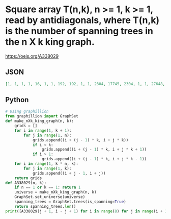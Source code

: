 # Square array T\(n,k\), n \>\= 1, k \>\= 1, read by antidiagonals, where T\(n,k\) is the number of spanning trees in the n X k king graph\.
https://oeis.org/A338029
## JSON
```JSON
[1, 1, 1, 1, 16, 1, 1, 192, 192, 1, 1, 2304, 17745, 2304, 1, 1, 27648, 1612127, 1612127, 27648, 1, 1, 331776, 146356224, 1064918960, 146356224, 331776, 1, 1, 3981312, 13286470095, 698512774464, 698512774464, 13286470095, 3981312, 1]
```
## Python
```Python
# Using graphillion
from graphillion import GraphSet
def make_nXk_king_graph(n, k):
    grids = []
    for i in range(1, k + 1):
        for j in range(1, n):
            grids.append((i + (j - 1) * k, i + j * k))
            if i < k:
                grids.append((i + (j - 1) * k, i + j * k + 1))
            if i > 1:
                grids.append((i + (j - 1) * k, i + j * k - 1))
    for i in range(1, k * n, k):
        for j in range(1, k):
            grids.append((i + j - 1, i + j))
    return grids
def A338029(n, k):
    if n == 1 or k == 1: return 1
    universe = make_nXk_king_graph(n, k)
    GraphSet.set_universe(universe)
    spanning_trees = GraphSet.trees(is_spanning=True)
    return spanning_trees.len()
print([A338029(j + 1, i - j + 1) for i in range(8) for j in range(i + 1)])
```
